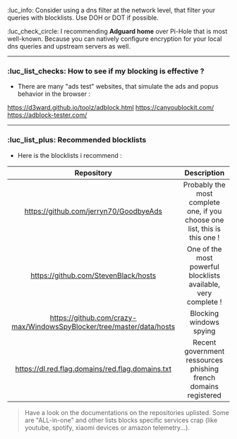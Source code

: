 :luc_info: Consider using a dns filter at the network level, that filter your queries with blocklists. Use DOH or DOT if possible.

:luc_check_circle: I recommending **Adguard home** over Pi-Hole that is most well-known. Because you can natively configure encryption for your local dns queries and upstream servers as well.

---

### :luc_list_checks: How to see if my blocking is effective ?

- There are many "ads test" websites, that simulate the ads and popus behavior in the browser :

https://d3ward.github.io/toolz/adblock.html
https://canyoublockit.com/
https://adblock-tester.com/

---

### :luc_list_plus: Recommended blocklists

- Here is the blocklists i recommend :

|                              Repository                               |                                Description                                 |
|:---------------------------------------------------------------------:|:--------------------------------------------------------------------------:|
|                https://github.com/jerryn70/GoodbyeAds                 | Probably the most complete one, if you choose one list, this is this one ! |
|                 https://github.com/StevenBlack/hosts                  |       One of the most powerful blocklists available, very complete !       |
| https://github.com/crazy-max/WindowsSpyBlocker/tree/master/data/hosts |                          Blocking windows spying                           |
|           https://dl.red.flag.domains/red.flag.domains.txt            |      Recent government ressources phishing french domains registered       |

> Have a look on the documentations on the repositories uplisted. Some are "ALL-in-one" and other lists blocks specific services crap (like youtube, spotify, xiaomi devices or amazon telemetry...).

